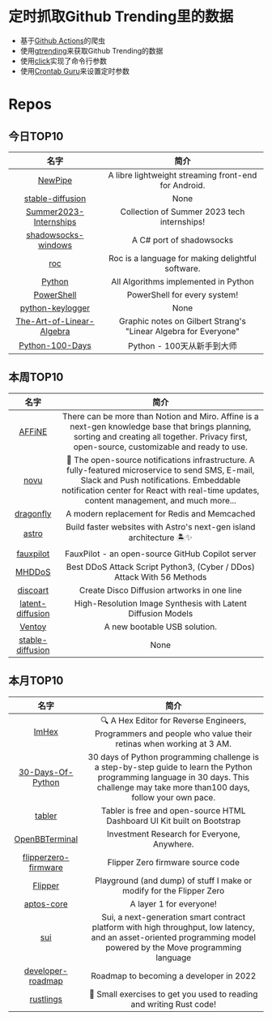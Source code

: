 # 定时抓取Github Trending里的数据
* 基于[Github Actions](https://docs.github.com/en/actions)的爬虫
* 使用[gtrending](https://github.com/hedythedev/gtrending)来获取Github Trending的数据
* 使用[click](https://github.com/pallets/click)实现了命令行参数
* 使用[Crontab Guru](https://crontab.guru/)来设置定时参数

# Repos
## 今日TOP10 
<!-- START OF DAILY_TOP10_REPOS -->
| 名字 | 简介 |
| :----: | :----: |
| [NewPipe](https://github.com/TeamNewPipe/NewPipe) | A libre lightweight streaming front-end for Android. |
| [stable-diffusion](https://github.com/CompVis/stable-diffusion) | None |
| [Summer2023-Internships](https://github.com/pittcsc/Summer2023-Internships) | Collection of Summer 2023 tech internships! |
| [shadowsocks-windows](https://github.com/shadowsocks/shadowsocks-windows) | A C# port of shadowsocks |
| [roc](https://github.com/roc-lang/roc) | Roc is a language for making delightful software. |
| [Python](https://github.com/TheAlgorithms/Python) | All Algorithms implemented in Python |
| [PowerShell](https://github.com/PowerShell/PowerShell) | PowerShell for every system! |
| [python-keylogger](https://github.com/davidbombal/python-keylogger) | None |
| [The-Art-of-Linear-Algebra](https://github.com/kenjihiranabe/The-Art-of-Linear-Algebra) | Graphic notes on Gilbert Strang's "Linear Algebra for Everyone" |
| [Python-100-Days](https://github.com/jackfrued/Python-100-Days) | Python - 100天从新手到大师 |
<!-- END OF DAILY_TOP10_REPOS -->

## 本周TOP10
<!-- START OF WEEKLY_TOP10_REPOS -->
| 名字 | 简介 |
| :----: | :----: |
| [AFFiNE](https://github.com/toeverything/AFFiNE) | There can be more than Notion and Miro. Affine is a next-gen knowledge base that brings planning, sorting and creating all together. Privacy first, open-source, customizable and ready to use. |
| [novu](https://github.com/novuhq/novu) | 🚀 The open-source notifications infrastructure. A fully-featured microservice to send SMS, E-mail, Slack and Push notifications. Embeddable notification center for React with real-time updates, content management, and much more... |
| [dragonfly](https://github.com/dragonflydb/dragonfly) | A modern replacement for Redis and Memcached |
| [astro](https://github.com/withastro/astro) | Build faster websites with Astro's next-gen island architecture 🏝✨ |
| [fauxpilot](https://github.com/moyix/fauxpilot) | FauxPilot - an open-source GitHub Copilot server |
| [MHDDoS](https://github.com/MatrixTM/MHDDoS) | Best DDoS Attack Script Python3, (Cyber / DDos) Attack With 56 Methods |
| [discoart](https://github.com/jina-ai/discoart) | Create Disco Diffusion artworks in one line |
| [latent-diffusion](https://github.com/CompVis/latent-diffusion) | High-Resolution Image Synthesis with Latent Diffusion Models |
| [Ventoy](https://github.com/ventoy/Ventoy) | A new bootable USB solution. |
| [stable-diffusion](https://github.com/pesser/stable-diffusion) | None |
<!-- END OF WEEKLY_TOP10_REPOS -->

## 本月TOP10
<!-- START OF MONTHLY_TOP10_REPOS -->
| 名字 | 简介 |
| :----: | :----: |
| [ImHex](https://github.com/WerWolv/ImHex) | 🔍 A Hex Editor for Reverse Engineers, Programmers and people who value their retinas when working at 3 AM. |
| [30-Days-Of-Python](https://github.com/Asabeneh/30-Days-Of-Python) | 30 days of Python programming challenge is a step-by-step guide to learn the Python programming language in 30 days. This challenge may take more than100 days, follow your own pace. |
| [tabler](https://github.com/tabler/tabler) | Tabler is free and open-source HTML Dashboard UI Kit built on Bootstrap |
| [OpenBBTerminal](https://github.com/OpenBB-finance/OpenBBTerminal) | Investment Research for Everyone, Anywhere. |
| [flipperzero-firmware](https://github.com/flipperdevices/flipperzero-firmware) | Flipper Zero firmware source code |
| [Flipper](https://github.com/UberGuidoZ/Flipper) | Playground (and dump) of stuff I make or modify for the Flipper Zero |
| [aptos-core](https://github.com/aptos-labs/aptos-core) | A layer 1 for everyone! |
| [sui](https://github.com/MystenLabs/sui) | Sui, a next-generation smart contract platform with high throughput, low latency, and an asset-oriented programming model powered by the Move programming language |
| [developer-roadmap](https://github.com/kamranahmedse/developer-roadmap) | Roadmap to becoming a developer in 2022 |
| [rustlings](https://github.com/rust-lang/rustlings) | 🦀 Small exercises to get you used to reading and writing Rust code! |
<!-- END OF MONTHLY_TOP10_REPOS -->
